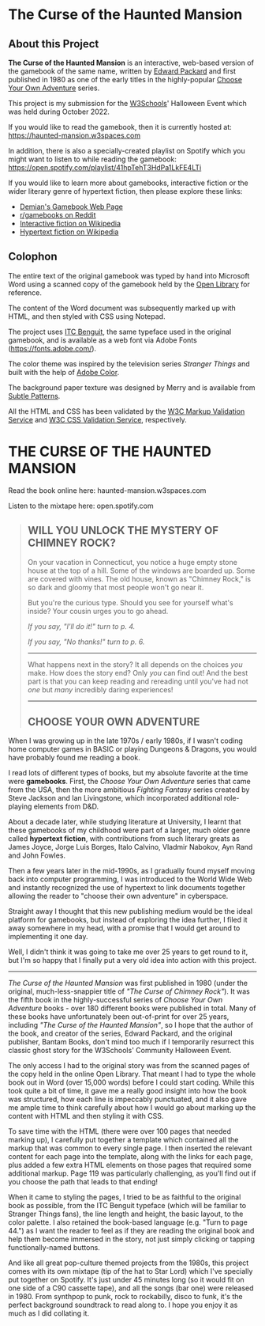 # The Curse of the Haunted Mansion

## About this Project

**The Curse of the Haunted Mansion** is an interactive, web-based version of the gamebook of the same name, written by [Edward Packard](https://www.edwardpackard.com/) and first published in 1980 as one of the early titles in the highly-popular [Choose Your Own Adventure](https://en.wikipedia.org/wiki/Choose_Your_Own_Adventure) series. 

This project is my submission for the [W3Schools](https://www.w3schools.com/)' Halloween Event which was held during October 2022.

If you would like to read the gamebook, then it is currently hosted at: https://haunted-mansion.w3spaces.com

In addition, there is also a specially-created playlist on Spotify which you might want to listen to while reading the gamebook: https://open.spotify.com/playlist/41hpTehT3HdPa1LkFE4LTi

If you would like to learn more about gamebooks, interactive fiction or the wider literary genre of hypertext fiction, then please explore these links:

- [Demian's Gamebook Web Page](https://gamebooks.org/)
- [r/gamebooks on Reddit](https://www.reddit.com/r/gamebooks/)
- [Interactive fiction on Wikipedia](https://en.wikipedia.org/wiki/Interactive_fiction)
- [Hypertext fiction on Wikipedia](https://en.wikipedia.org/wiki/Hypertext_fiction)

## Colophon

The entire text of the original gamebook was typed by hand into Microsoft Word using a scanned copy of the gamebook held by the [Open Library](https://openlibrary.org/works/OL30112W/Choose_Your_Own_Adventure_-_The_Mystery_of_Chimney_Rock) for reference.

The content of the Word document was subsequently marked up with HTML, and then styled with CSS using Notepad.

The project uses [ITC Benguit](https://fonts.adobe.com/fonts/itc-benguiat), the same typeface used in the original gamebook, and is available as a web font via Adobe Fonts (https://fonts.adobe.com/).

The color theme was inspired by the television series *Stranger Things* and built with the help of [Adobe Color](https://color.adobe.com).

The background paper texture was designed by Merry and is available from [Subtle Patterns](https://www.toptal.com/designers/subtlepatterns/seamless-paper-texture/).

All the HTML and CSS has been validated by the [W3C Markup Validation Service](https://validator.w3.org/) and [W3C CSS Validation Service](https://jigsaw.w3.org/css-validator/), respectively. 

# THE CURSE OF THE HAUNTED MANSION

Read the book online here: haunted-mansion.w3spaces.com

Listen to the mixtape here: open.spotify.com

   > ## WILL YOU UNLOCK THE MYSTERY OF CHIMNEY ROCK?
   > On your vacation in Connecticut, you notice a huge empty stone house at the top of a hill. Some of the windows are boarded up. Some are covered with vines. The old house, known as "Chimney Rock," is so dark and gloomy that most people won't go near it.
   >
   >But you're the curious type. Should you see for yourself what's inside? Your cousin urges you to go ahead.
   >
   >*If you say, "I'll do it!" turn to p. 4.*
   >
   >*If you say, "No thanks!" turn to p. 6.*
   >
   >---
   >
   >What happens next in the story? It all depends on the choices *you* make. How does the story end? Only *you* can find out! And the best part is that you can keep reading and rereading until you've had not *one* but *many* incredibly daring experiences!
   >
   >---
   >
   >## CHOOSE YOUR OWN ADVENTURE

When I was growing up in the late 1970s / early 1980s, if I wasn't coding home computer games in BASIC or playing Dungeons & Dragons, you would have probably found me reading a book.

I read lots of different types of books, but my absolute favorite at the time were **gamebooks**. First, the *Choose Your Own Adventure* series that came from the USA, then the more ambitious *Fighting Fantasy* series created by Steve Jackson and Ian Livingstone, which incorporated additional role-playing elements from D&D.

About a decade later, while studying literature at University, I learnt that these gamebooks of my childhood were part of a larger, much older genre called **hypertext fiction**, with contributions from such literary greats as James Joyce, Jorge Luis Borges, Italo Calvino, Vladmir Nabokov, Ayn Rand and John Fowles.

Then a few years later in the mid-1990s, as I gradually found myself moving back into computer programming, I was introduced to the World Wide Web and instantly recognized the use of hypertext to link documents together allowing the reader to "choose their own adventure" in cyberspace.

Straight away I thought that this new publishing medium would be the ideal platform for gamebooks, but instead of exploring the idea further, I filed it away somewhere in my head, with a promise that I would get around to implementing it one day.

Well, I didn't think it was going to take me over 25 years to get round to it, but I'm so happy that I finally put a very old idea into action with this project.

---

*The Curse of the Haunted Mansion* was first published in 1980 (under the original, much-less-snappier title of *"The Curse of Chimney Rock"*). It was the fifth book in the highly-successful series of *Choose Your Own Adventure* books - over 180 different books were published in total. Many of these books have unfortunately been out-of-print for over 25 years, including *"The Curse of the Haunted Mansion"*, so I hope that the author of the book, and creator of the series, Edward Packard, and the original publisher, Bantam Books, don't mind too much if I temporarily resurrect this classic ghost story for the W3Schools' Community Halloween Event.

The only access I had to the original story was from the scanned pages of the copy held in the online Open Library. That meant I had to type the whole book out in Word (over 15,000 words) before I could start coding. While this took quite a bit of time, it gave me a really good insight into how the book was structured, how each line is impeccably punctuated, and it also gave me ample time to think carefully about how I would go about marking up the content with HTML and then styling it with CSS.

To save time with the HTML (there were over 100 pages that needed marking up), I carefully put together a template which contained all the markup that was common to every single page. I then inserted the relevant content for each page into the template, along with the links for each page, plus added a few extra HTML elements on those pages that required some additional markup. Page 119 was particularly challenging, as you'll find out if you choose the path that leads to that ending!

When it came to styling the pages, I tried to be as faithful to the original book as possible, from the ITC Benguit typeface (which will be familiar to Stranger Things fans), the line length and height, the basic layout, to the color palette. I also retained the book-based language (e.g. "Turn to page 44.") as I want the reader to feel as if they are reading the original book and help them become immersed in the story, not just simply clicking or tapping functionally-named buttons.

And like all great pop-culture themed projects from the 1980s, this project comes with its own mixtape (tip of the hat to Star Lord) which I've specially put together on Spotify. It's just under 45 minutes long (so it would fit on one side of a C90 cassette tape), and all the songs (bar one) were released in 1980. From synthpop to punk, rock to rockabilly, disco to funk, it's the perfect background soundtrack to read along to. I hope you enjoy it as much as I did collating it.
